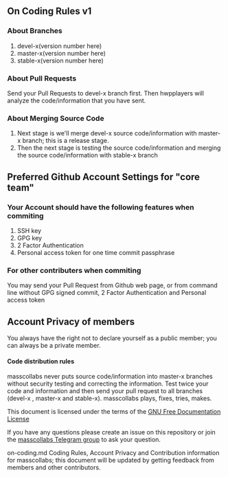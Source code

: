 ## On Coding Rules v1

### About Branches

1. devel-x(version number here)
2. master-x(version number here)
3. stable-x(version number here)

### About Pull Requests

Send your Pull Requests to devel-x branch first. Then hwpplayers will analyze the code/information that you have sent.

### About Merging Source Code

1. Next stage is we'll merge devel-x source code/information with master-x branch; this is a release stage.
2. Then the next stage is testing the source code/information and merging the source code/information with stable-x branch

## Preferred Github Account Settings for "core team"

### Your Account should have the following features when commiting

1. SSH key
2. GPG key
3. 2 Factor Authentication
4. Personal access token for one time commit passphrase

### For other contributers when commiting

You may send your Pull Request from Github web page, or from command line without GPG signed commit, 2 Factor Authentication and Personal access token 

## Account Privacy of members

You always have the right not to declare yourself as a public member; you can always be a private member.

#### Code distribution rules

masscollabs never puts source code/information into master-x branches without security testing and correcting the information. Test twice your code and information and then send your pull request to all branches (devel-x , master-x and stable-x). masscollabs plays, fixes, tries, makes.

This document is licensed under the terms of the [GNU Free Documentation License](https://www.gnu.org/licenses/fdl-1.3.en.html)

If you have any questions please create an issue on this repository or join the [masscollabs Telegram group](https://t.me/masscollabs) to ask your question.

on-coding.md Coding Rules, Account Privacy and Contribution information for masscollabs; this document will be updated by getting feedback from members and other contributors.


